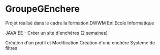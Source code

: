 # GroupeGEnchere

Projet réalisé dans le cadre la formation DWWM Eni Ecole Informatique

JAVA EE - Créer un site d'enchères (2 semaines)

Création d'un profil et Modification 
Création d'une enchère 
Systeme de filtres
